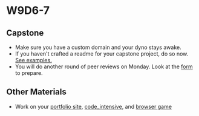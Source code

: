 # W9D6-7

## Capstone
* Make sure you have a custom domain and your dyno stays awake.
* If you haven't crafted a readme for your capstone project, do so now.  [See examples.][readme]
* You will do another round of peer reviews on Monday. Look at the [form][second-capstone-review] to prepare.

## Other Materials
* Work on your [portfolio site][portfolio], [code_intensive][code-intensive], and [browser game][browser-game]


[resume]: ../self-presentation/resume.md
[cover-letter]: ../self-presentation/cover_letter.md
[portfolio]: ../self-presentation/portfolio.md
[code-intensive]: ../self-presentation/code_intensive.md
[browser-game]: ../self-presentation/browser_game.md
[readme]: ../self-presentation/example_readmes.md
[second-capstone-review]: https://docs.google.com/spreadsheets/d/1G5nwaj6nLq0ZKFfIWXbWUepuz1orQB6BkLM4zNjpnEM/edit?usp=sharing

